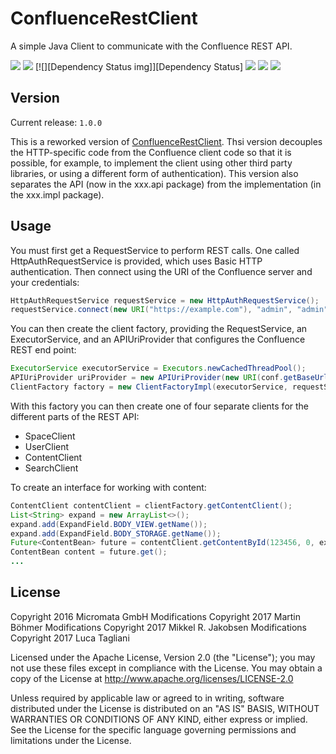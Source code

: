 # ConfluenceRestClient

A simple Java Client to communicate with the Confluence REST API.

[![][Build Status img]][Build Status]
[![][Coverage Status img]][Coverage Status]
[![][Dependency Status img]][Dependency Status]
[![][license img]][license]
[![][Maven Central img]][Maven Central]
[![][Javadocs img]][Javadocs]

## Version

Current release: `1.0.0`

This is a reworked version of [ConfluenceRestClient](https://github.com/MartinBoehmer/ConfluenceRestClient).
Thsi version decouples the HTTP-specific code from the Confluence client code so
that it is possible, for example, to implement the client using other third party libraries, 
or using a different form of authentication). This version also separates the API
(now in the xxx.api package) from the implementation (in the xxx.impl package).

## Usage

You must first get a RequestService to perform REST calls. 
One called HttpAuthRequestService is provided, which uses Basic HTTP 
authentication. Then connect using the URI of the Confluence server 
and your credentials:

```java
HttpAuthRequestService requestService = new HttpAuthRequestService();
requestService.connect(new URI("https://example.com"), "admin", "admin");
```

You can then create the client factory, providing the RequestService, an 
ExecutorService, and an APIUriProvider that configures the Confluence REST 
end point:

```java
ExecutorService executorService = Executors.newCachedThreadPool();
APIUriProvider uriProvider = new APIUriProvider(new URI(conf.getBaseUrl() + "/confluence"));
ClientFactory factory = new ClientFactoryImpl(executorService, requestService, apiConfig);
```

With this factory you can then create one of four separate clients for the different parts 
of the REST API:

* SpaceClient
* UserClient
* ContentClient
* SearchClient

To create an interface for working with content:

```java
ContentClient contentClient = clientFactory.getContentClient();
List<String> expand = new ArrayList<>();
expand.add(ExpandField.BODY_VIEW.getName());
expand.add(ExpandField.BODY_STORAGE.getName());
Future<ContentBean> future = contentClient.getContentById(123456, 0, expand);
ContentBean content = future.get();
...
```

## License

Copyright 2016 Micromata GmbH
Modifications Copyright 2017 Martin Böhmer
Modifications Copyright 2017 Mikkel R. Jakobsen
Modifications Copyright 2017 Luca Tagliani

Licensed under the Apache License, Version 2.0 (the "License"); you may not use these files except in compliance with the License.
You may obtain a copy of the License at http://www.apache.org/licenses/LICENSE-2.0

Unless required by applicable law or agreed to in writing, software distributed under the License is distributed on an "AS IS" BASIS, WITHOUT WARRANTIES OR CONDITIONS OF ANY KIND, either express or implied.
See the License for the specific language governing permissions and limitations under the License.

[Build Status]:https://travis-ci.org/lucapino/confluence-rest-client
[Build Status img]:https://travis-ci.org/lucapino/confluence-rest-client.svg?branch=master

[Coverage Status]:https://codecov.io/gh/lucapino/confluence-rest-client
[Coverage Status img]:https://codecov.io/gh/lucapino/confluence-rest-client/branch/master/graph/badge.svg

[license]:LICENSE
[license img]:https://img.shields.io/badge/license-Apache%202-blue.svg

[Maven Central]:https://maven-badges.herokuapp.com/maven-central/com.github.lucapino/confluence-rest-client
[Maven Central img]:https://maven-badges.herokuapp.com/maven-central/com.github.lucapino/confluence-rest-client/badge.svg

[Javadocs]:http://www.javadoc.io/doc/com.github.lucapino/confluence-rest-client
[Javadocs img]:http://javadoc.io/badge/com.github.lucapino/confluence-rest-client.svg